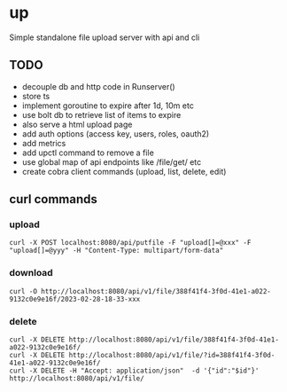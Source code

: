 # up
Simple standalone file upload server with api and cli

## TODO

- decouple db and http code in Runserver()
- store ts
- implement goroutine to expire after 1d, 10m etc
- use bolt db to retrieve list of items to expire
- also serve a html upload page
- add auth options (access key, users, roles, oauth2)
- add metrics
- add upctl command to remove a file
- use global map of api endpoints like /file/get/ etc
- create cobra client commands (upload, list, delete, edit)



## curl commands

### upload

```
curl -X POST localhost:8080/api/putfile -F "upload[]=@xxx" -F "upload[]=@yyy" -H "Content-Type: multipart/form-data"
```

### download
```
curl -O http://localhost:8080/api/v1/file/388f41f4-3f0d-41e1-a022-9132c0e9e16f/2023-02-28-18-33-xxx
```

### delete
```
curl -X DELETE http://localhost:8080/api/v1/file/388f41f4-3f0d-41e1-a022-9132c0e9e16f/
curl -X DELETE http://localhost:8080/api/v1/file/?id=388f41f4-3f0d-41e1-a022-9132c0e9e16f/
curl -X DELETE -H "Accept: application/json"  -d '{"id":"$id"}' http://localhost:8080/api/v1/file/
```
